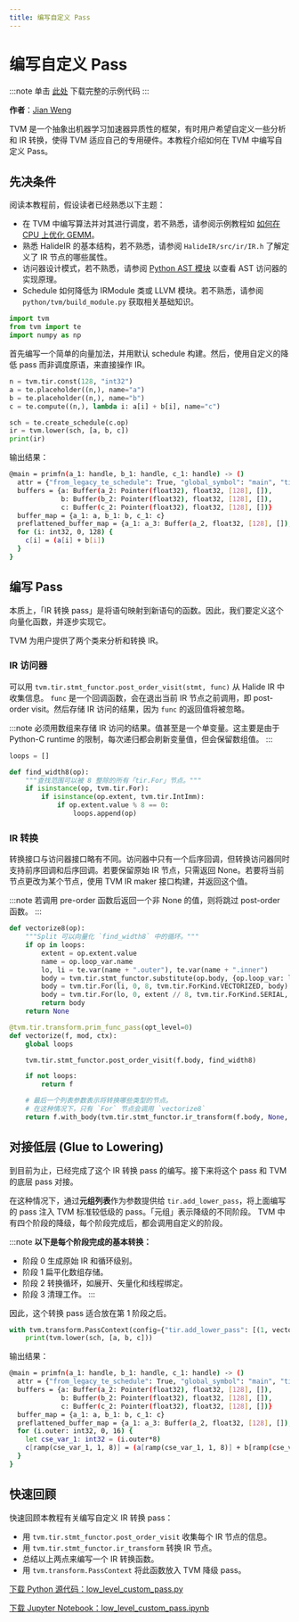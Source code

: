 ```yaml
---
title: 编写自定义 Pass
---
```


# 编写自定义 Pass

:::note
单击 [此处](https://tvm.apache.org/docs/how_to/extend_tvm/low_level_custom_pass.html#sphx-glr-download-how-to-extend-tvm-low-level-custom-pass-py) 下载完整的示例代码
:::

**作者**：[Jian Weng](https://were.github.io/)

TVM 是一个抽象出机器学习加速器异质性的框架，有时用户希望自定义一些分析和 IR 转换，使得 TVM 适应自己的专用硬件。本教程介绍如何在 TVM 中编写自定义 Pass。

## 先决条件

阅读本教程前，假设读者已经熟悉以下主题：

* 在 TVM 中编写算法并对其进行调度，若不熟悉，请参阅示例教程如 [如何在 CPU 上优化 GEMM](../optimize/cpu_conv)。
* 熟悉 HalideIR 的基本结构，若不熟悉，请参阅 `HalideIR/src/ir/IR.h` 了解定义了 IR 节点的哪些属性。
* 访问器设计模式，若不熟悉，请参阅 [Python AST 模块](https://docs.python.org/3/library/ast.html) 以查看 AST 访问器的实现原理。
* Schedule 如何降低为 IRModule 类或 LLVM 模块。若不熟悉，请参阅 `python/tvm/build_module.py` 获取相关基础知识。

``` python
import tvm
from tvm import te
import numpy as np
```

首先编写一个简单的向量加法，并用默认 schedule 构建。然后，使用自定义的降低 pass 而非调度原语，来直接操作 IR。

``` python
n = tvm.tir.const(128, "int32")
a = te.placeholder((n,), name="a")
b = te.placeholder((n,), name="b")
c = te.compute((n,), lambda i: a[i] + b[i], name="c")

sch = te.create_schedule(c.op)
ir = tvm.lower(sch, [a, b, c])
print(ir)
```

输出结果：

``` bash
@main = primfn(a_1: handle, b_1: handle, c_1: handle) -> ()
  attr = {"from_legacy_te_schedule": True, "global_symbol": "main", "tir.noalias": True}
  buffers = {a: Buffer(a_2: Pointer(float32), float32, [128], []),
             b: Buffer(b_2: Pointer(float32), float32, [128], []),
             c: Buffer(c_2: Pointer(float32), float32, [128], [])}
  buffer_map = {a_1: a, b_1: b, c_1: c}
  preflattened_buffer_map = {a_1: a_3: Buffer(a_2, float32, [128], []), b_1: b_3: Buffer(b_2, float32, [128], []), c_1: c_3: Buffer(c_2, float32, [128], [])} {
  for (i: int32, 0, 128) {
    c[i] = (a[i] + b[i])
  }
}
```

## 编写 Pass

本质上，「IR 转换 pass」是将语句映射到新语句的函数。因此，我们要定义这个向量化函数，并逐步实现它。

TVM 为用户提供了两个类来分析和转换 IR。

### IR 访问器

可以用 `tvm.tir.stmt_functor.post_order_visit(stmt, func)` 从 Halide IR 中收集信息。 `func` 是一个回调函数，会在退出当前 IR 节点之前调用，即 post-order visit。然后存储 IR 访问的结果，因为 `func` 的返回值将被忽略。

:::note
必须用数组来存储 IR 访问的结果。值甚至是一个单变量。这主要是由于 Python-C runtime 的限制，每次递归都会刷新变量值，但会保留数组值。
:::

``` python
loops = []

def find_width8(op):
    """查找范围可以被 8 整除的所有「tir.For」节点。"""
    if isinstance(op, tvm.tir.For):
        if isinstance(op.extent, tvm.tir.IntImm):
            if op.extent.value % 8 == 0:
                loops.append(op)
```

### IR 转换

转换接口与访问器接口略有不同。访问器中只有一个后序回调，但转换访问器同时支持前序回调和后序回调。若要保留原始 IR 节点，只需返回 None。若要将当前节点更改为某个节点，使用 TVM IR maker 接口构建，并返回这个值。

:::note
若调用 pre-order 函数后返回一个非 None 的值，则将跳过 post-order 函数。
:::

``` python
def vectorize8(op):
    """Split 可以向量化 `find_width8` 中的循环。"""
    if op in loops:
        extent = op.extent.value
        name = op.loop_var.name
        lo, li = te.var(name + ".outer"), te.var(name + ".inner")
        body = tvm.tir.stmt_functor.substitute(op.body, {op.loop_var: lo * 8 + li})
        body = tvm.tir.For(li, 0, 8, tvm.tir.ForKind.VECTORIZED, body)
        body = tvm.tir.For(lo, 0, extent // 8, tvm.tir.ForKind.SERIAL, body)
        return body
    return None

@tvm.tir.transform.prim_func_pass(opt_level=0)
def vectorize(f, mod, ctx):
    global loops

    tvm.tir.stmt_functor.post_order_visit(f.body, find_width8)

    if not loops:
        return f

    # 最后一个列表参数表示将转换哪些类型的节点。
    # 在这种情况下，只有 `For` 节点会调用 `vectorize8`
    return f.with_body(tvm.tir.stmt_functor.ir_transform(f.body, None, vectorize8, ["tir.For"]))
```

## 对接低层 (Glue to Lowering)

到目前为止，已经完成了这个 IR 转换 pass 的编写。接下来将这个 pass 和 TVM 的底层 pass 对接。

在这种情况下，通过**元组列表**作为参数提供给 `tir.add_lower_pass`，将上面编写的 pass 注入 TVM 标准较低级的 pass。「元组」表示降级的不同阶段。 TVM 中有四个阶段的降级，每个阶段完成后，都会调用自定义的阶段。

:::note
**以下是每个阶段完成的基本转换：**

* 阶段 0 生成原始 IR 和循环级别。
* 阶段 1 扁平化数组存储。
* 阶段 2 转换循环，如展开、矢量化和线程绑定。
* 阶段 3 清理工作。
:::

因此，这个转换 pass 适合放在第 1 阶段之后。

```python
with tvm.transform.PassContext(config={"tir.add_lower_pass": [(1, vectorize)]}):
    print(tvm.lower(sch, [a, b, c]))
```

输出结果：

``` bash
@main = primfn(a_1: handle, b_1: handle, c_1: handle) -> ()
  attr = {"from_legacy_te_schedule": True, "global_symbol": "main", "tir.noalias": True}
  buffers = {a: Buffer(a_2: Pointer(float32), float32, [128], []),
             b: Buffer(b_2: Pointer(float32), float32, [128], []),
             c: Buffer(c_2: Pointer(float32), float32, [128], [])}
  buffer_map = {a_1: a, b_1: b, c_1: c}
  preflattened_buffer_map = {a_1: a_3: Buffer(a_2, float32, [128], []), b_1: b_3: Buffer(b_2, float32, [128], []), c_1: c_3: Buffer(c_2, float32, [128], [])} {
  for (i.outer: int32, 0, 16) {
    let cse_var_1: int32 = (i.outer*8)
    c[ramp(cse_var_1, 1, 8)] = (a[ramp(cse_var_1, 1, 8)] + b[ramp(cse_var_1, 1, 8)])
  }
}
```

## 快速回顾

快速回顾本教程有关编写自定义 IR 转换 pass：

* 用 `tvm.tir.stmt_functor.post_order_visit` 收集每个 IR 节点的信息。
* 用 `tvm.tir.stmt_functor.ir_transform` 转换 IR 节点。
* 总结以上两点来编写一个 IR 转换函数。
* 用 `tvm.transform.PassContext` 将此函数放入 TVM 降级 pass。
  
[下载 Python 源代码：low_level_custom_pass.py](https://tvm.apache.org/docs/_downloads/caa649473e845a115a0397a2855fd356/low_level_custom_pass.py)

[下载 Jupyter Notebook：low_level_custom_pass.ipynb](https://tvm.apache.org/docs/_downloads/d58ec306b89044968adefb49e6552378/low_level_custom_pass.ipynb)